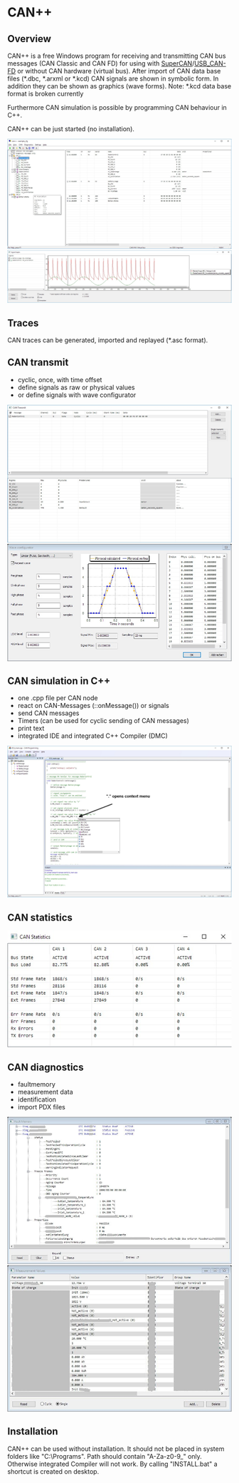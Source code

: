 # CAN++

## Overview
CAN++ is a free Windows program for receiving and transmitting CAN bus messages (CAN Classic and CAN FD) for using with [SuperCAN](https://github.com/jgressmann/supercan)/[USB_CAN-FD](https://github.com/RudolphRiedel/USB_CAN-FD) or without CAN hardware (virtual bus). After import of CAN data base files (*.dbc, *.arxml or *.kcd) CAN signals are shown in symbolic form. In addition they can be shown as graphics (wave forms).
Note: *.kcd data base format is broken currently

Furthermore CAN simulation is possible by programming CAN behaviour in C++. 

CAN++ can be just started (no installation).

![Main screen](doc/screens/main2.jpg)
![Main screen](doc/screens/graph.jpg)

## Traces
CAN traces can be generated, imported and replayed (*.asc format).

## CAN transmit

- cyclic, once, with time offset
- define signals as raw or physical values
- or define signals with wave configurator

![Main screen](doc/screens/tx.jpg)
![Main screen](doc/screens/wave.jpg)

## CAN simulation in C++

- one .cpp file per CAN node
- react on CAN-Messages (::onMessage()) or signals
- send CAN messages
- Timers (can be used for cyclic sending of CAN messages)
- print text
- integrated IDE and integrated C++ Compiler (DMC)

![Main screen](doc/screens/canpr_context_with_build.jpg)

## CAN statistics

![Main screen](doc/screens/statistics.jpg)

## CAN diagnostics
- faultmemory
- measurement data
- identification
- import PDX files

![Main screen](doc/screens/faultmem.jpg)
![Main screen](doc/screens/measurements.jpg)

## Installation

CAN++ can be used without installation. It should not be placed in system folders like "C:\Programs". Path should contain "A-Za-z0-9_" only. Otherwise integrated Compiler will not work. By calling "INSTALL.bat" a shortcut is created on desktop.